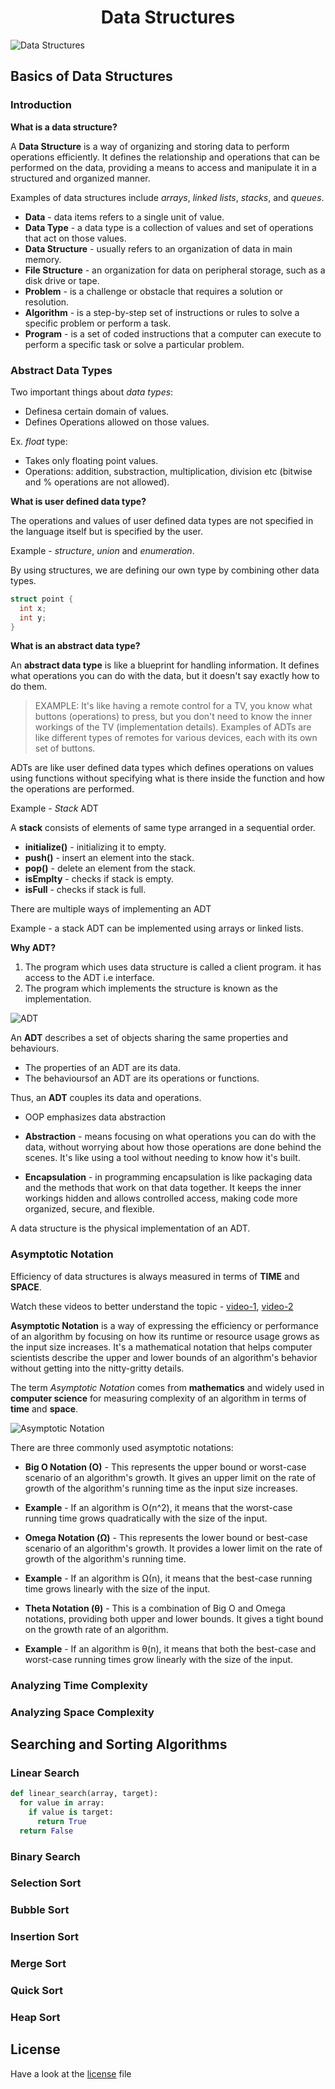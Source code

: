 <!-- <p align="center"><strong>Lecture Notes • Source Code • Resources • by @Shavkatjon-O</strong></p> -->

<!-- <p align="center">Your must-have cheat sheet on Data Structures and Algorithms! 🚀</p> -->

<!-- > Welcome to the Data Structures and Algorithms repository! This repository contains lecture notes and source code implementations of various data structures and algorithms in C++, Java, and Python. -->

<!-- **Made by** [Shavkatjon-O](https://github.com/Shavkatjon-O) ⚡️ -->

<!-- <h1 align="center">Data Structures and Algorithms</h1> -->

<!-- ![Data Structures and Computer Algorithms](images/dsa-main.png) -->

<!-- ![Line](images/line.png) -->

<!-- ## Resources

- Data Structures and Algorithms by [Abdul Bari](https://www.youtube.com/watch?v=0IAPZzGSbME&list=PLAXnLdrLnQpRcveZTtD644gM9uzYqJCwr)
- Data Structures by [Neso Academy](https://www.youtube.com/watch?v=xLetJpcjHS0&list=PLBlnK6fEyqRj9lld8sWIUNwlKfdUoPd1Y) -->

<!-- ## Table of Contents -->

<!-- - [Data Structures](#data-structures)
  - [Basics of Data Structures](#basics-of-data-structures)
    - [Introduction](#introduction)
    - [Abstract Data Types](#abstract-data-types)
    - [Asymptotic Notation (O, Ω, Θ)](#asymptotic-notation)
    - [Analyzing Time Complexity](#analyzing-time-complexity)
    - [Analyzing Space Compexity](#analyzing-space-complexity)
  - [Searching and Sorting Algorithms](#searching-and-sorting-algorithms)
    - [Linear Search](#linear-search)
    - [Binary Search](#binary-search)
    - [Selection Sort](#selection-sort)
    - [Bubble Sort](#bubble-sort)
    - [Insertion Sort](#insertion-sort)
    - [Merge Sort](#merge-sort)
    - [Quick Sort](#quick-sort)
    - [Heap Sort](#heap-sort)
- [Computer Algorithms](#computer-algorithms) -->

<!-- ![Line](images/line.png) -->

<h1 align="center">Data Structures</h1>

![Data Structures](images/data-structures.png)

<!-- ![Line](images/line.png) -->

## Basics of Data Structures

### Introduction

**What is a data structure?**

A **Data Structure** is a way of organizing and storing data to perform operations efficiently. It defines the relationship and operations that can be performed on the data, providing a means to access and manipulate it in a structured and organized manner.

Examples of data structures include *arrays*, *linked lists*, *stacks*, and *queues*.

- **Data** - data items refers to a single unit of value.
- **Data Type** - a data type is a collection of values and set of operations that act on those values.
- **Data Structure** - usually refers to an organization of data in main memory.
- **File Structure** - an organization for data on peripheral storage, such as a disk drive or tape.
- **Problem** - is a challenge or obstacle that requires a solution or resolution.
- **Algorithm** - is a step-by-step set of instructions or rules to solve a specific problem or perform a task.
- **Program** - is a set of coded instructions that a computer can execute to perform a specific task or solve a particular problem.

### Abstract Data Types

Two important things about *data types*:
- Definesa certain domain of values.
- Defines Operations allowed on those values.

Ex. *float* type:
- Takes only floating point values.
- Operations: addition, substraction, multiplication, division etc (bitwise and % operations are not allowed).

**What is user defined data type?**

The operations and values of user defined data types are not specified in the language itself but is specified by the user.

Example - *structure*, *union* and *enumeration*.

By using structures, we are defining our own type by combining other data types.

```cpp
struct point {
  int x;
  int y;
}
```

**What is an abstract data type?**

An **abstract data type** is like a blueprint for handling information. It defines what operations you can do with the data, but it doesn't say exactly how to do them.

> EXAMPLE: It's like having a remote control for a TV, you know what buttons (operations) to press, but you don't need to know the inner workings of the TV (implementation details). Examples of ADTs are like different types of remotes for various devices, each with its own set of buttons.

ADTs are like user defined data types which defines operations on values using functions without specifying what is there inside the function and how the operations are performed.

Example - *Stack* ADT

A **stack** consists of elements of same type arranged in a sequential order.

- **initialize()** - initializing it to empty.
- **push()** - insert an element into the stack.
- **pop()** - delete an element from the stack.
- **isEmplty** - checks if stack is empty.
- **isFull** - checks if stack is full.

There are multiple ways of implementing an ADT

Example - a stack ADT can be implemented using arrays or linked lists.

**Why ADT?**

1. The program which uses data structure is called a client program. it has access to the ADT i.e interface.
2. The program which implements the structure is known as the implementation.

![ADT](images/abstract-data-types.png)

An **ADT** describes a set of objects sharing the same properties and behaviours.
- The properties of an ADT are its data.
- The behavioursof an ADT are its operations or functions.

Thus, an **ADT** couples its data and operations.
- OOP emphasizes data abstraction

- **Abstraction** - means focusing on what operations you can do with the data, without worrying about how those operations are done behind the scenes. It's like using a tool without needing to know how it's built.

- **Encapsulation** - in programming encapsulation is like packaging data and the methods that work on that data together. It keeps the inner workings hidden and allows controlled access, making code more organized, secure, and flexible.

A data structure is the physical implementation of an ADT.

### Asymptotic Notation

Efficiency of data structures is always measured in terms of **TIME** and **SPACE**.

Watch these videos to better understand the topic - [video-1](https://www.youtube.com/watch?v=A03oI0znAoc&t=427s), [video-2](https://www.youtube.com/watch?v=Nd0XDY-jVHs)

**Asymptotic Notation** is a way of expressing the efficiency or performance of an algorithm by focusing on how its runtime or resource usage grows as the input size increases. It's a mathematical notation that helps computer scientists describe the upper and lower bounds of an algorithm's behavior without getting into the nitty-gritty details.

The term *Asymptotic Notation* comes from **mathematics** and widely used in **computer science** for measuring complexity of an algorithm in terms of **time** and **space**.

![Asymptotic Notation](images/asymptotic-notation.png)

There are three commonly used asymptotic notations:

- **Big O Notation (O)** - This represents the upper bound or worst-case scenario of an algorithm's growth. It gives an upper limit on the rate of growth of the algorithm's running time as the input size increases.

- **Example** - If an algorithm is O(n^2), it means that the worst-case running time grows quadratically with the size of the input.

- **Omega Notation (Ω)** - This represents the lower bound or best-case scenario of an algorithm's growth. It provides a lower limit on the rate of growth of the algorithm's running time.

- **Example** - If an algorithm is Ω(n), it means that the best-case running time grows linearly with the size of the input.

- **Theta Notation (θ)** - This is a combination of Big O and Omega notations, providing both upper and lower bounds. It gives a tight bound on the growth rate of an algorithm.

- **Example** - If an algorithm is θ(n), it means that both the best-case and worst-case running times grow linearly with the size of the input.

### Analyzing Time Complexity
### Analyzing Space Complexity

## Searching and Sorting Algorithms

### Linear Search

```python
def linear_search(array, target):
  for value in array:
    if value is target:
      return True
  return False
```

### Binary Search
### Selection Sort
### Bubble Sort
### Insertion Sort
### Merge Sort
### Quick Sort
### Heap Sort


<!-- ![Line](images/line.png) -->

## License
Have a look at the [license](https://github.com/Shavkatjon-O/dsa-lecture-notes/blob/main/LICENSE) file